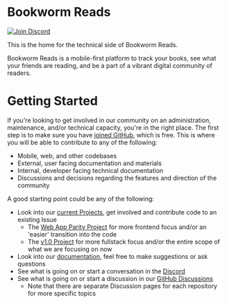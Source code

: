 # Bookworm Reads

[![Join Discord](https://img.shields.io/badge/Bookworm-Join_Discord-blue)][discord]

This is the home for the technical side of Bookworm Reads.

Bookworm Reads is a mobile-first platform to track your books, see what your friends are reading, and be a part of a vibrant digital community of readers.

# Getting Started

If you're looking to get involved in our community on an administration, maintenance, and/or technical capacity, you're in the right place. The first step is to make sure you have [joined GitHub][github.join], which is free. This is where you will be able to contribute to any of the following:

- Mobile, web, and other codebases
- External, user facing documentation and materials
- Internal, developer facing technical documentation
- Discussions and decisions regarding the features and direction of the community

A good starting point could be any of the following:

- Look into our [current Projects][projects], get involved and contribute code to an existing Issue
  - The [Web App Parity Project][projects.web] for more frontend focus and/or an 'easier' transition into the code
  - The [v1.0 Project][projects.1] for more fullstack focus and/or the entire scope of what we are focusing on now
- Look into our [documentation][docs], feel free to make suggestions or ask questions
- See what is going on or start a conversation in the [Discord][discord]
- See what is going on or start a discussion in our [GitHub Discussions][discussions]
  - Note that there are separate Discussion pages for each repository for more specific topics

[discord]: https://discord.gg/7skRJ9nBxn
[github.join]: https://docs.github.com/en/get-started/quickstart/creating-an-account-on-github
[docs]: https://github.com/bookworm-reads/documentation
[projects]: https://github.com/orgs/bookworm-reads/projects
[projects.web]: https://github.com/orgs/bookworm-reads/projects/3
[projects.1]: https://github.com/orgs/bookworm-reads/projects/4
[discussions]: https://github.com/orgs/bookworm-reads/discussions
